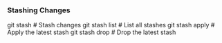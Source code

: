 

### Stashing Changes
git stash       # Stash changes
git stash list  # List all stashes
git stash apply # Apply the latest stash
git stash drop  # Drop the latest stash
